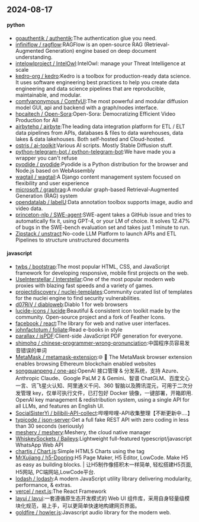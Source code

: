 ## 2024-08-17

#### python
* [goauthentik / authentik](https://github.com/goauthentik/authentik):The authentication glue you need.
* [infiniflow / ragflow](https://github.com/infiniflow/ragflow):RAGFlow is an open-source RAG (Retrieval-Augmented Generation) engine based on deep document understanding.
* [intelowlproject / IntelOwl](https://github.com/intelowlproject/IntelOwl):IntelOwl: manage your Threat Intelligence at scale
* [kedro-org / kedro](https://github.com/kedro-org/kedro):Kedro is a toolbox for production-ready data science. It uses software engineering best practices to help you create data engineering and data science pipelines that are reproducible, maintainable, and modular.
* [comfyanonymous / ComfyUI](https://github.com/comfyanonymous/ComfyUI):The most powerful and modular diffusion model GUI, api and backend with a graph/nodes interface.
* [hpcaitech / Open-Sora](https://github.com/hpcaitech/Open-Sora):Open-Sora: Democratizing Efficient Video Production for All
* [airbytehq / airbyte](https://github.com/airbytehq/airbyte):The leading data integration platform for ETL / ELT data pipelines from APIs, databases & files to data warehouses, data lakes & data lakehouses. Both self-hosted and Cloud-hosted.
* [ostris / ai-toolkit](https://github.com/ostris/ai-toolkit):Various AI scripts. Mostly Stable Diffusion stuff.
* [python-telegram-bot / python-telegram-bot](https://github.com/python-telegram-bot/python-telegram-bot):We have made you a wrapper you can't refuse
* [pyodide / pyodide](https://github.com/pyodide/pyodide):Pyodide is a Python distribution for the browser and Node.js based on WebAssembly
* [wagtail / wagtail](https://github.com/wagtail/wagtail):A Django content management system focused on flexibility and user experience
* [microsoft / graphrag](https://github.com/microsoft/graphrag):A modular graph-based Retrieval-Augmented Generation (RAG) system
* [opendatalab / labelU](https://github.com/opendatalab/labelU):Data annotation toolbox supports image, audio and video data.
* [princeton-nlp / SWE-agent](https://github.com/princeton-nlp/SWE-agent):SWE-agent takes a GitHub issue and tries to automatically fix it, using GPT-4, or your LM of choice. It solves 12.47% of bugs in the SWE-bench evaluation set and takes just 1 minute to run.
* [Zipstack / unstract](https://github.com/Zipstack/unstract):No-code LLM Platform to launch APIs and ETL Pipelines to structure unstructured documents

#### javascript
* [twbs / bootstrap](https://github.com/twbs/bootstrap):The most popular HTML, CSS, and JavaScript framework for developing responsive, mobile first projects on the web.
* [UseInterstellar / Interstellar](https://github.com/UseInterstellar/Interstellar):One of the most popular modern web proxies with blazing fast speeds and a variety of games.
* [projectdiscovery / nuclei-templates](https://github.com/projectdiscovery/nuclei-templates):Community curated list of templates for the nuclei engine to find security vulnerabilities.
* [d07RiV / diabloweb](https://github.com/d07RiV/diabloweb):Diablo 1 for web browsers
* [lucide-icons / lucide](https://github.com/lucide-icons/lucide):Beautiful & consistent icon toolkit made by the community. Open-source project and a fork of Feather Icons.
* [facebook / react](https://github.com/facebook/react):The library for web and native user interfaces.
* [johnfactotum / foliate](https://github.com/johnfactotum/foliate):Read e-books in style
* [parallax / jsPDF](https://github.com/parallax/jsPDF):Client-side JavaScript PDF generation for everyone.
* [shimohq / chinese-programmer-wrong-pronunciation](https://github.com/shimohq/chinese-programmer-wrong-pronunciation):中国程序员容易发音错误的单词
* [MetaMask / metamask-extension](https://github.com/MetaMask/metamask-extension):🌐 🔌 The MetaMask browser extension enables browsing Ethereum blockchain enabled websites
* [songquanpeng / one-api](https://github.com/songquanpeng/one-api):OpenAI 接口管理 & 分发系统，支持 Azure、Anthropic Claude、Google PaLM 2 & Gemini、智谱 ChatGLM、百度文心一言、讯飞星火认知、阿里通义千问、360 智脑以及腾讯混元，可用于二次分发管理 key，仅单可执行文件，已打包好 Docker 镜像，一键部署，开箱即用. OpenAI key management & redistribution system, using a single API for all LLMs, and features an English UI.
* [SocialSisterYi / bilibili-API-collect](https://github.com/SocialSisterYi/bilibili-API-collect):哔哩哔哩-API收集整理【不断更新中....】
* [typicode / json-server](https://github.com/typicode/json-server):Get a full fake REST API with zero coding in less than 30 seconds (seriously)
* [meshery / meshery](https://github.com/meshery/meshery):Meshery, the cloud native manager
* [WhiskeySockets / Baileys](https://github.com/WhiskeySockets/Baileys):Lightweight full-featured typescript/javascript WhatsApp Web API
* [chartjs / Chart.js](https://github.com/chartjs/Chart.js):Simple HTML5 Charts using the <canvas> tag
* [MrXujiang / h5-Dooring](https://github.com/MrXujiang/h5-Dooring):H5 Page Maker, H5 Editor, LowCode. Make H5 as easy as building blocks. | 让H5制作像搭积木一样简单, 轻松搭建H5页面, H5网站, PC端网站,LowCode平台.
* [lodash / lodash](https://github.com/lodash/lodash):A modern JavaScript utility library delivering modularity, performance, & extras.
* [vercel / next.js](https://github.com/vercel/next.js):The React Framework
* [layui / layui](https://github.com/layui/layui):一套遵循原生态开发模式的 Web UI 组件库，采用自身轻量级模块化规范，易上手，可以更简单快速地构建网页界面。
* [goldfire / howler.js](https://github.com/goldfire/howler.js):Javascript audio library for the modern web.
